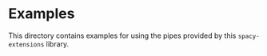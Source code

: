 # Examples
This directory contains examples for using the pipes provided by this `spacy-extensions` library.
